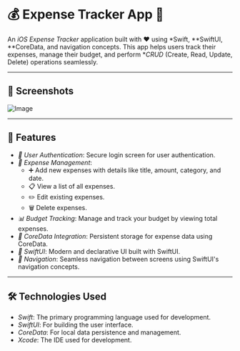 # 💰 Expense Tracker App 📱

An *iOS Expense Tracker* application built with ❤️ using *Swift, **SwiftUI, **CoreData, and navigation concepts. This app helps users track their expenses, manage their budget, and perform **CRUD* (Create, Read, Update, Delete) operations seamlessly.

---
## 📸 Screenshots
![Image](https://github.com/user-attachments/assets/e3b094db-5f3e-440c-b95d-39c6af5ff7e9)

---


## 🚀 Features

- *🔐 User Authentication*: Secure login screen for user authentication.
- *💸 Expense Management*:
  - ➕ Add new expenses with details like title, amount, category, and date.
  - 📋 View a list of all expenses.
  - ✏️ Edit existing expenses.
  - 🗑️ Delete expenses.
- *📊 Budget Tracking*: Manage and track your budget by viewing total expenses.
- *💾 CoreData Integration*: Persistent storage for expense data using CoreData.
- *🎨 SwiftUI*: Modern and declarative UI built with SwiftUI.
- *🧭 Navigation*: Seamless navigation between screens using SwiftUI's navigation concepts.

---


## 🛠️ Technologies Used

- *Swift*: The primary programming language used for development.
- *SwiftUI*: For building the user interface.
- *CoreData*: For local data persistence and management.
- *Xcode*: The IDE used for development.
